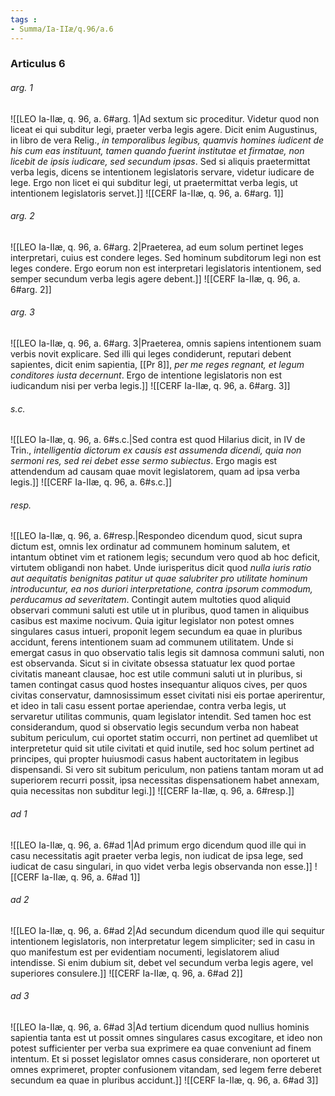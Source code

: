 ```yaml
---
tags : 
- Summa/Ia-IIæ/q.96/a.6
---
```


### Articulus 6

###### arg. 1
![[LEO Ia-IIæ, q. 96, a. 6#arg. 1|Ad sextum sic proceditur. Videtur quod non liceat ei qui subditur legi, praeter verba legis agere. Dicit enim Augustinus, in libro de vera Relig., *in temporalibus legibus, quamvis homines iudicent de his cum eas instituunt, tamen quando fuerint institutae et firmatae, non licebit de ipsis iudicare, sed secundum ipsas*. Sed si aliquis praetermittat verba legis, dicens se intentionem legislatoris servare, videtur iudicare de lege. Ergo non licet ei qui subditur legi, ut praetermittat verba legis, ut intentionem legislatoris servet.]]
![[CERF Ia-IIæ, q. 96, a. 6#arg. 1]]

###### arg. 2
![[LEO Ia-IIæ, q. 96, a. 6#arg. 2|Praeterea, ad eum solum pertinet leges interpretari, cuius est condere leges. Sed hominum subditorum legi non est leges condere. Ergo eorum non est interpretari legislatoris intentionem, sed semper secundum verba legis agere debent.]]
![[CERF Ia-IIæ, q. 96, a. 6#arg. 2]]

###### arg. 3
![[LEO Ia-IIæ, q. 96, a. 6#arg. 3|Praeterea, omnis sapiens intentionem suam verbis novit explicare. Sed illi qui leges condiderunt, reputari debent sapientes, dicit enim sapientia, [[Pr 8]], *per me reges regnant, et legum conditores iusta decernunt*. Ergo de intentione legislatoris non est iudicandum nisi per verba legis.]]
![[CERF Ia-IIæ, q. 96, a. 6#arg. 3]]

###### s.c.
![[LEO Ia-IIæ, q. 96, a. 6#s.c.|Sed contra est quod Hilarius dicit, in IV de Trin., *intelligentia dictorum ex causis est assumenda dicendi, quia non sermoni res, sed rei debet esse sermo subiectus*. Ergo magis est attendendum ad causam quae movit legislatorem, quam ad ipsa verba legis.]]
![[CERF Ia-IIæ, q. 96, a. 6#s.c.]]

###### resp.
![[LEO Ia-IIæ, q. 96, a. 6#resp.|Respondeo dicendum quod, sicut supra dictum est, omnis lex ordinatur ad communem hominum salutem, et intantum obtinet vim et rationem legis; secundum vero quod ab hoc deficit, virtutem obligandi non habet. Unde iurisperitus dicit quod *nulla iuris ratio aut aequitatis benignitas patitur ut quae salubriter pro utilitate hominum introducuntur, ea nos duriori interpretatione, contra ipsorum commodum, perducamus ad severitatem*. Contingit autem multoties quod aliquid observari communi saluti est utile ut in pluribus, quod tamen in aliquibus casibus est maxime nocivum. Quia igitur legislator non potest omnes singulares casus intueri, proponit legem secundum ea quae in pluribus accidunt, ferens intentionem suam ad communem utilitatem. Unde si emergat casus in quo observatio talis legis sit damnosa communi saluti, non est observanda. Sicut si in civitate obsessa statuatur lex quod portae civitatis maneant clausae, hoc est utile communi saluti ut in pluribus, si tamen contingat casus quod hostes insequantur aliquos cives, per quos civitas conservatur, damnosissimum esset civitati nisi eis portae aperirentur, et ideo in tali casu essent portae aperiendae, contra verba legis, ut servaretur utilitas communis, quam legislator intendit. Sed tamen hoc est considerandum, quod si observatio legis secundum verba non habeat subitum periculum, cui oportet statim occurri, non pertinet ad quemlibet ut interpretetur quid sit utile civitati et quid inutile, sed hoc solum pertinet ad principes, qui propter huiusmodi casus habent auctoritatem in legibus dispensandi. Si vero sit subitum periculum, non patiens tantam moram ut ad superiorem recurri possit, ipsa necessitas dispensationem habet annexam, quia necessitas non subditur legi.]]
![[CERF Ia-IIæ, q. 96, a. 6#resp.]]

###### ad 1
![[LEO Ia-IIæ, q. 96, a. 6#ad 1|Ad primum ergo dicendum quod ille qui in casu necessitatis agit praeter verba legis, non iudicat de ipsa lege, sed iudicat de casu singulari, in quo videt verba legis observanda non esse.]]
![[CERF Ia-IIæ, q. 96, a. 6#ad 1]]

###### ad 2
![[LEO Ia-IIæ, q. 96, a. 6#ad 2|Ad secundum dicendum quod ille qui sequitur intentionem legislatoris, non interpretatur legem simpliciter; sed in casu in quo manifestum est per evidentiam nocumenti, legislatorem aliud intendisse. Si enim dubium sit, debet vel secundum verba legis agere, vel superiores consulere.]]
![[CERF Ia-IIæ, q. 96, a. 6#ad 2]]

###### ad 3
![[LEO Ia-IIæ, q. 96, a. 6#ad 3|Ad tertium dicendum quod nullius hominis sapientia tanta est ut possit omnes singulares casus excogitare, et ideo non potest sufficienter per verba sua exprimere ea quae conveniunt ad finem intentum. Et si posset legislator omnes casus considerare, non oporteret ut omnes exprimeret, propter confusionem vitandam, sed legem ferre deberet secundum ea quae in pluribus accidunt.]]
![[CERF Ia-IIæ, q. 96, a. 6#ad 3]]

